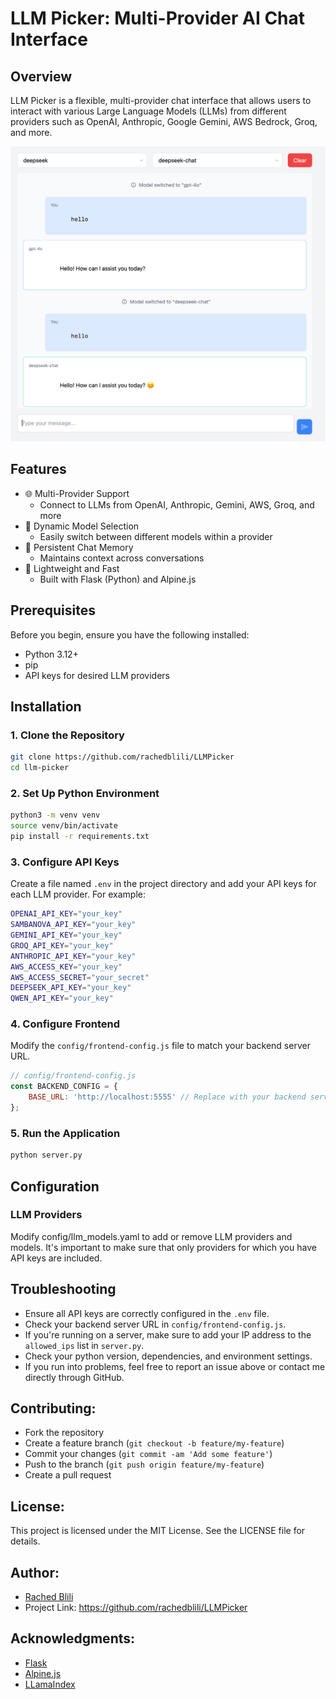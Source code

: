 # LLM Picker: Multi-Provider AI Chat Interface

## Overview

LLM Picker is a flexible, multi-provider chat interface that allows users to interact with various Large Language Models (LLMs) from different providers such as OpenAI, Anthropic, Google Gemini, AWS Bedrock, Groq, and more.

![LLM Picker Screenshot](screenshot.png) <!-- You'll want to add an actual screenshot -->

## Features

- 🌐 Multi-Provider Support
  - Connect to LLMs from OpenAI, Anthropic, Gemini, AWS, Groq, and more
- 🔄 Dynamic Model Selection
  - Easily switch between different models within a provider
- 💬 Persistent Chat Memory
  - Maintains context across conversations
- 🚀 Lightweight and Fast
  - Built with Flask (Python) and Alpine.js

## Prerequisites

Before you begin, ensure you have the following installed:

- Python 3.12+
- pip
- API keys for desired LLM providers

## Installation

### 1. Clone the Repository

```bash
git clone https://github.com/rachedblili/LLMPicker
cd llm-picker
```

### 2. Set Up Python Environment

```bash
python3 -m venv venv
source venv/bin/activate
pip install -r requirements.txt
```

### 3. Configure API Keys

Create a file named `.env` in the project directory and add your API keys for each LLM provider. For example:

```bash
OPENAI_API_KEY="your_key"
SAMBANOVA_API_KEY="your_key"
GEMINI_API_KEY="your_key"
GROQ_API_KEY="your_key"
ANTHROPIC_API_KEY="your_key"
AWS_ACCESS_KEY="your_key"
AWS_ACCESS_SECRET="your_secret"
DEEPSEEK_API_KEY="your_key"
QWEN_API_KEY="your_key"
```

### 4. Configure Frontend

Modify the `config/frontend-config.js` file to match your backend server URL.

```javascript
// config/frontend-config.js
const BACKEND_CONFIG = {
    BASE_URL: 'http://localhost:5555' // Replace with your backend server URL
};
```

### 5. Run the Application

```bash
python server.py
```

## Configuration

### LLM Providers

Modify config/llm_models.yaml to add or remove LLM providers and models.  It's important to make sure that only 
providers for which you have API keys are included.

## Troubleshooting

- Ensure all API keys are correctly configured in the `.env` file.
- Check your backend server URL in `config/frontend-config.js`.
- If you're running on a server, make sure to add your IP address to the `allowed_ips` list in `server.py`.
- Check your python version, dependencies, and environment settings.
- If you run into problems, feel free to report an issue above or contact me directly through GitHub.

## Contributing:
- Fork the repository
- Create a feature branch (`git checkout -b feature/my-feature`)
- Commit your changes (`git commit -am 'Add some feature'`)
- Push to the branch (`git push origin feature/my-feature`)
- Create a pull request

## License:
This project is licensed under the MIT License. See the LICENSE file for details.

## Author:
- [Rached Blili](https://github.com/rachedblili) 
- Project Link: https://github.com/rachedblili/LLMPicker

## Acknowledgments:
- [Flask](https://flask.palletsprojects.com/en/stable/)
- [Alpine.js](https://alpinejs.dev/)
- [LLamaIndex](https://llammaindex.ai/)